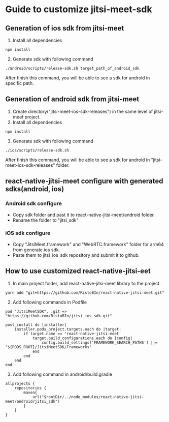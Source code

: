# Guide to customize jitsi-meet-sdk

## Generation of ios sdk from jitsi-meet

1. Install all dependencies

```
npm install
```
2. Generate sdk with following command

```
./android/scripts/release-sdk.sh target_path_of_android_sdk
```

After finish this command, you will be able to see a sdk for android in specific path.

## Generation of android sdk from jitsi-meet

1. Create directory("jitsi-meet-ios-sdk-releases") in the same level of jitsi-meet project.
2. Install all dependencies

```
npm install
```
3. Generate sdk with following command

```
./ios/scripts/release-sdk.sh
```

After finish this command, you will be able to see a sdk for android in "jitsi-meet-ios-sdk-releases" folder.


## react-native-jitsi-meet configure with generated sdks(android, ios)

### Android sdk configure

- Copy sdk folder and past it to react-native-jitsi-meet/android folder.
- Rename the folder to "jitsi_sdk"


### iOS sdk configure

- Copy "JitsiMeet.framework" and "WebRTC.framework" folder for arm64 from generate ios sdk.
- Paste them to jitsi_ios_sdk repository and submit it to github.

## How to use customized react-native-jitsi-eet

1. In main project folder, add react-native-jitsi-meet library to the project.

```
yarn add "git+https://github.com/RistoBIn/react-native-jitsi-meet.git"
```
2. Add following commands in Podfile

```
pod "JitsiMeetSDK", :git => "https://github.com/RistoBIn/jitsi_ios_sdk.git"
```

```
post_install do |installer|
	installer.pods_project.targets.each do |target|
		if target.name == 'react-native-jitsi-meet'
			target.build_configurations.each do |config|
				config.build_settings['FRAMEWORK_SEARCH_PATHS'] ||= "${PODS_ROOT}/JitsiMeetSDK/Frameworks"
			end
		end
	end
end
```


3. Add following command in android/build.gradle

```
allprojects {
	repositories {
		maven{
			url("$rootDir/../node_modules/react-native-jitsi-meet/android/jitsi_sdk")
		}
	}
}
```